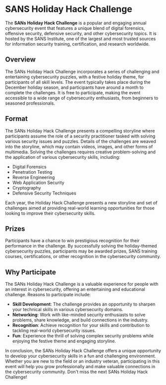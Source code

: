 # SANS Holiday Hack Challenge

The **SANs Holiday Hack Challenge** is a popular and engaging annual cybersecurity event that features a unique blend of digital forensics, offensive security, defensive security, and other cybersecurity topics. It is hosted by the SANS Institute, one of the largest and most trusted sources for information security training, certification, and research worldwide.

## Overview

The SANs Holiday Hack Challenge incorporates a series of challenging and entertaining cybersecurity puzzles, with a festive holiday theme, for participants of all skill levels. The event typically takes place during the December holiday season, and participants have around a month to complete the challenges. It is free to participate, making the event accessible to a wide range of cybersecurity enthusiasts, from beginners to seasoned professionals.

## Format

The SANs Holiday Hack Challenge presents a compelling storyline where participants assume the role of a security practitioner tasked with solving various security issues and puzzles. Details of the challenges are weaved into the storyline, which may contain videos, images, and other forms of multimedia. Solving the challenges requires creative problem-solving and the application of various cybersecurity skills, including:

- Digital Forensics
- Penetration Testing
- Reverse Engineering
- Web Application Security
- Cryptography
- Defensive Security Techniques

Each year, the Holiday Hack Challenge presents a new storyline and set of challenges aimed at providing real-world learning opportunities for those looking to improve their cybersecurity skills.

## Prizes

Participants have a chance to win prestigious recognition for their performance in the challenge. By successfully solving the holiday-themed cybersecurity puzzles, participants may be awarded prizes, SANS training courses, certifications, or other recognition in the cybersecurity community.

## Why Participate

The SANs Holiday Hack Challenge is a valuable experience for people with an interest in cybersecurity, offering an entertaining and educational challenge. Reasons to participate include:

- **Skill Development**: The challenge provides an opportunity to sharpen your technical skills in various cybersecurity domains.
- **Networking**: Work with like-minded security enthusiasts to solve problems, share knowledge, and build connections in the industry.
- **Recognition**: Achieve recognition for your skills and contribution to tackling real-world cybersecurity issues.
- **Fun**: Experience the thrill of solving complex security problems while enjoying the festive theme and engaging storyline.

In conclusion, the SANs Holiday Hack Challenge offers a unique opportunity to develop your cybersecurity skills in a fun and challenging environment. Whether you are new to the field or an industry veteran, participating in this event will help you grow professionally and make valuable connections in the cybersecurity community. Don't miss the next SANs Holiday Hack Challenge!
